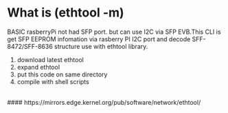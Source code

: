 # What is (ethtool -m)
BASIC rasberryPi not had SFP port. but can use I2C via SFP EVB.This CLI is get SFP EEPROM infomation via rasberry PI I2C port and decode SFF-8472/SFF-8636 structure use with ethtool library.<BR>
1. download latest ethtool
2. expand ethtool
3. put this code on same directory
4. compile with shell scripts
<BR>
#### https://mirrors.edge.kernel.org/pub/software/network/ethtool/
